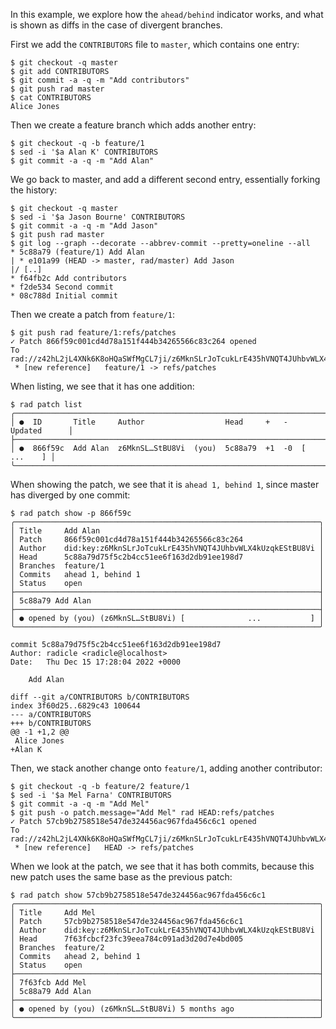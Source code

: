 In this example, we explore how the `ahead/behind` indicator works, and what is
shown as diffs in the case of divergent branches.

First we add the `CONTRIBUTORS` file to `master`, which contains one entry:
```
$ git checkout -q master
$ git add CONTRIBUTORS
$ git commit -a -q -m "Add contributors"
$ git push rad master
$ cat CONTRIBUTORS
Alice Jones
```

Then we create a feature branch which adds another entry:
```
$ git checkout -q -b feature/1
$ sed -i '$a Alan K' CONTRIBUTORS
$ git commit -a -q -m "Add Alan"
```

We go back to master, and add a different second entry, essentially forking
the history:
```
$ git checkout -q master
$ sed -i '$a Jason Bourne' CONTRIBUTORS
$ git commit -a -q -m "Add Jason"
$ git push rad master
$ git log --graph --decorate --abbrev-commit --pretty=oneline --all
* 5c88a79 (feature/1) Add Alan
| * e101a99 (HEAD -> master, rad/master) Add Jason
|/ [..]
* f64fb2c Add contributors
* f2de534 Second commit
* 08c788d Initial commit
```

Then we create a patch from `feature/1`:
``` (stderr)
$ git push rad feature/1:refs/patches
✓ Patch 866f59c001cd4d78a151f444b34265566c83c264 opened
To rad://z42hL2jL4XNk6K8oHQaSWfMgCL7ji/z6MknSLrJoTcukLrE435hVNQT4JUhbvWLX4kUzqkEStBU8Vi
 * [new reference]   feature/1 -> refs/patches
```

When listing, we see that it has one addition:
```
$ rad patch list
╭─────────────────────────────────────────────────────────────────────────────╮
│ ●  ID       Title     Author                  Head     +   -   Updated      │
├─────────────────────────────────────────────────────────────────────────────┤
│ ●  866f59c  Add Alan  z6MknSL…StBU8Vi  (you)  5c88a79  +1  -0  [   ...    ] │
╰─────────────────────────────────────────────────────────────────────────────╯
```

When showing the patch, we see that it is `ahead 1, behind 1`, since master has
diverged by one commit:
```
$ rad patch show -p 866f59c
╭────────────────────────────────────────────────────────────────────╮
│ Title     Add Alan                                                 │
│ Patch     866f59c001cd4d78a151f444b34265566c83c264                 │
│ Author    did:key:z6MknSLrJoTcukLrE435hVNQT4JUhbvWLX4kUzqkEStBU8Vi │
│ Head      5c88a79d75f5c2b4cc51ee6f163d2db91ee198d7                 │
│ Branches  feature/1                                                │
│ Commits   ahead 1, behind 1                                        │
│ Status    open                                                     │
├────────────────────────────────────────────────────────────────────┤
│ 5c88a79 Add Alan                                                   │
├────────────────────────────────────────────────────────────────────┤
│ ● opened by (you) (z6MknSL…StBU8Vi) [              ...           ] │
╰────────────────────────────────────────────────────────────────────╯

commit 5c88a79d75f5c2b4cc51ee6f163d2db91ee198d7
Author: radicle <radicle@localhost>
Date:   Thu Dec 15 17:28:04 2022 +0000

    Add Alan

diff --git a/CONTRIBUTORS b/CONTRIBUTORS
index 3f60d25..6829c43 100644
--- a/CONTRIBUTORS
+++ b/CONTRIBUTORS
@@ -1 +1,2 @@
 Alice Jones
+Alan K

```

Then, we stack another change onto `feature/1`, adding another contributor:
``` (stderr)
$ git checkout -q -b feature/2 feature/1
$ sed -i '$a Mel Farna' CONTRIBUTORS
$ git commit -a -q -m "Add Mel"
$ git push -o patch.message="Add Mel" rad HEAD:refs/patches
✓ Patch 57cb9b2758518e547de324456ac967fda456c6c1 opened
To rad://z42hL2jL4XNk6K8oHQaSWfMgCL7ji/z6MknSLrJoTcukLrE435hVNQT4JUhbvWLX4kUzqkEStBU8Vi
 * [new reference]   HEAD -> refs/patches
```

When we look at the patch, we see that it has both commits, because this new
patch uses the same base as the previous patch:
```
$ rad patch show 57cb9b2758518e547de324456ac967fda456c6c1
╭────────────────────────────────────────────────────────────────────╮
│ Title     Add Mel                                                  │
│ Patch     57cb9b2758518e547de324456ac967fda456c6c1                 │
│ Author    did:key:z6MknSLrJoTcukLrE435hVNQT4JUhbvWLX4kUzqkEStBU8Vi │
│ Head      7f63fcbcf23fc39eea784c091ad3d20d7e4bd005                 │
│ Branches  feature/2                                                │
│ Commits   ahead 2, behind 1                                        │
│ Status    open                                                     │
├────────────────────────────────────────────────────────────────────┤
│ 7f63fcb Add Mel                                                    │
│ 5c88a79 Add Alan                                                   │
├────────────────────────────────────────────────────────────────────┤
│ ● opened by (you) (z6MknSL…StBU8Vi) 5 months ago                   │
╰────────────────────────────────────────────────────────────────────╯
```

